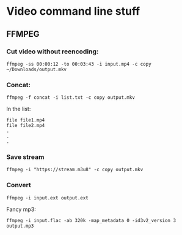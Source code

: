 # Video command line stuff

## FFMPEG

### Cut video without reencoding:

`ffmpeg -ss 00:00:12 -to 00:03:43 -i input.mp4 -c copy ~/Downloads/output.mkv`

### Concat:

`ffmpeg -f concat -i list.txt -c copy output.mkv`

In the list:

```
file file1.mp4
file file2.mp4
.
.
.
```

### Save stream

```
ffmpeg -i "https://stream.m3u8" -c copy output.mkv

```

### Convert

```
ffmpeg -i input.ext output.ext
```

Fancy mp3:

```
ffmpeg -i input.flac -ab 320k -map_metadata 0 -id3v2_version 3 output.mp3
```

